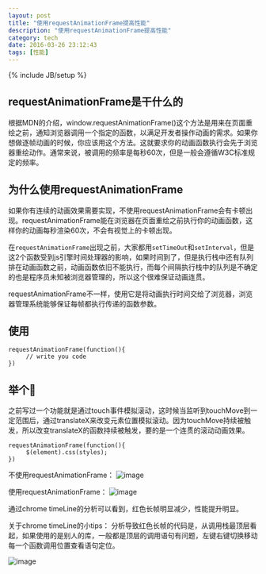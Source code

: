 ```yaml
---
layout: post
title: "使用requestAnimationFrame提高性能"
description: "使用requestAnimationFrame提高性能"
category: tech
date: 2016-03-26 23:12:43
tags: [性能]
---
```

{% include JB/setup %}

## requestAnimationFrame是干什么的

根据MDN的介绍，window.requestAnimationFrame()这个方法是用来在页面重绘之前，通知浏览器调用一个指定的函数，以满足开发者操作动画的需求。如果你想做逐帧动画的时候，你应该用这个方法。这就要求你的动画函数执行会先于浏览器重绘动作。通常来说，被调用的频率是每秒60次，但是一般会遵循W3C标准规定的频率。

## 为什么使用requestAnimationFrame

如果你有连续的动画效果需要实现，不使用requestAnimationFrame会有卡顿出现。requestAnimationFrame能在浏览器在页面重绘之前执行你的动画函数，这样你的动画每秒渲染60次，不会有视觉上的卡顿出现。

在`requestAnimationFrame`出现之前，大家都用`setTimeOut`和`setInterval`，但是这2个函数受到js引擎时间处理器的影响，如果时间到了，但是执行栈中还有队列排在动画函数之前，动画函数依旧不能执行，而每个间隔执行栈中的队列是不确定的也是程序员未知被浏览器管理的，所以这个很难保证动画连贯。

requestAnimationFrame不一样，使用它是将动画执行时间交给了浏览器，浏览器管理系统能够保证每帧都执行传递的函数参数。


## 使用

	requestAnimationFrame(function(){
	     // write you code
	})
	
## 举个🌰
之前写过一个功能就是通过touch事件模拟滚动，这时候当监听到touchMove到一定范围后，通过translateX来改变元素位置模拟滚动。因为touchMove持续被触发，所以改变translateX的函数持续被触发，要的是一个连贯的滚动动画效果。

	requestAnimationFrame(function(){
	     $(element).css(styles);
	})

不使用requestAnimationFrame：
![image](https://echizen.github.io/assets/blog-img/requestAnimationFrame1.png)

使用requestAnimationFrame：
![image](https://echizen.github.io/assets/blog-img/requestAnimationFrame2.png)

通过chrome timeLine的分析可以看到，红色长帧明显减少，性能提升明显。

关于chrome timeLine的小tips：
分析导致红色长帧的代码是，从调用栈最顶层看起，如果使用的是别人的库，一般都是顶层的调用语句有问题，左键右键切换移动每一个函数调用位置查看语句定位。

![image](https://echizen.github.io/assets/blog-img/requestAnimationFrame3.png)